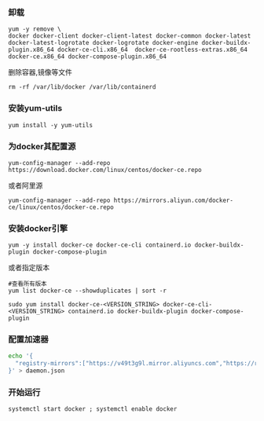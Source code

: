 ### 卸载

```shell
yum -y remove \
docker docker-client docker-client-latest docker-common docker-latest docker-latest-logrotate docker-logrotate docker-engine docker-buildx-plugin.x86_64 docker-ce-cli.x86_64  docker-ce-rootless-extras.x86_64 docker-ce.x86_64 docker-compose-plugin.x86_64
```

删除容器,镜像等文件

```shell
rm -rf /var/lib/docker /var/lib/containerd
```

### 安装yum-utils

````shell
yum install -y yum-utils
````

### 为docker其配置源

```shell
yum-config-manager --add-repo https://download.docker.com/linux/centos/docker-ce.repo
```

或者阿里源

```shell
yum-config-manager --add-repo https://mirrors.aliyun.com/docker-ce/linux/centos/docker-ce.repo
```

### 安装docker引擎

```shell
yum -y install docker-ce docker-ce-cli containerd.io docker-buildx-plugin docker-compose-plugin
```

或者指定版本

````shell
#查看所有版本
yum list docker-ce --showduplicates | sort -r

sudo yum install docker-ce-<VERSION_STRING> docker-ce-cli-<VERSION_STRING> containerd.io docker-buildx-plugin docker-compose-plugin
````

### 配置加速器

```sh
echo '{
  "registry-mirrors":["https://v49t3g9l.mirror.aliyuncs.com","https://registry.docker-cn.com"]
}' > daemon.json
```

### 开始运行

```shell
systemctl start docker ; systemctl enable docker
```